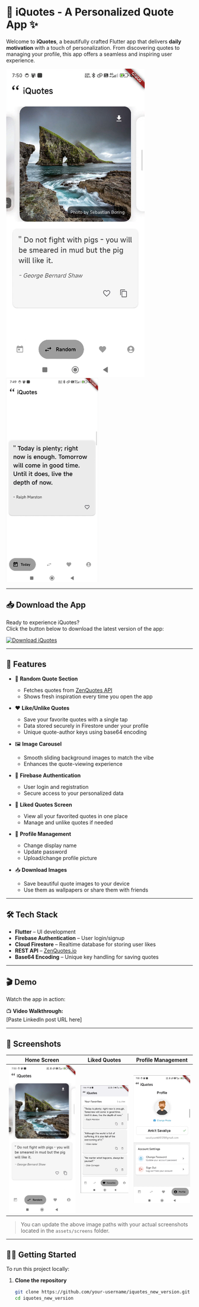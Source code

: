 # 📱 iQuotes - A Personalized Quote App ✨

Welcome to **iQuotes**, a beautifully crafted Flutter app that delivers **daily motivation** with a touch of personalization. From discovering quotes to managing your profile, this app offers a seamless and inspiring user experience.

![iQuotes Banner](assets/image1.png)
![iQuotes Banner](assets/image2.png)

---

## 📥 Download the App

Ready to experience iQuotes?  
Click the button below to download the latest version of the app:

[![Download iQuotes](https://img.shields.io/badge/Download%20App-Click%20Here-brightgreen?style=for-the-badge&logo=google-drive)](https://drive.google.com/file/d/1bTW5Pc6Pg0PdLBH2iws3xryIpqOaR6hQ/view?usp=drive_link)

---

## 🚀 Features

- 🎯 **Random Quote Section**
  - Fetches quotes from [ZenQuotes API](https://zenquotes.io)
  - Shows fresh inspiration every time you open the app

- ❤️ **Like/Unlike Quotes**
  - Save your favorite quotes with a single tap
  - Data stored securely in Firestore under your profile
  - Unique quote-author keys using base64 encoding

- 🖼️ **Image Carousel**
  - Smooth sliding background images to match the vibe
  - Enhances the quote-viewing experience

- 🔐 **Firebase Authentication**
  - User login and registration
  - Secure access to your personalized data

- 📁 **Liked Quotes Screen**
  - View all your favorited quotes in one place
  - Manage and unlike quotes if needed

- 👤 **Profile Management**
  - Change display name
  - Update password
  - Upload/change profile picture

- 📥 **Download Images**
  - Save beautiful quote images to your device
  - Use them as wallpapers or share them with friends

---

## 🛠️ Tech Stack

- **Flutter** – UI development
- **Firebase Authentication** – User login/signup
- **Cloud Firestore** – Realtime database for storing user likes
- **REST API** – [ZenQuotes.io](https://zenquotes.io)
- **Base64 Encoding** – Unique key handling for saving quotes

---

## 🎬 Demo

Watch the app in action:

📺 **Video Walkthrough:**  
[Paste LinkedIn post URL here]

---

## 📸 Screenshots

| Home Screen | Liked Quotes | Profile Management |
|-------------|--------------|--------------------|
| ![home](assets/image1.png) | ![liked](assets/liked.png) | ![profile](assets/profile.png) |

> You can update the above image paths with your actual screenshots located in the `assets/screens` folder.

---

## 🧑‍💻 Getting Started

To run this project locally:

1. **Clone the repository**
   ```bash
   git clone https://github.com/your-username/iquotes_new_version.git
   cd iquotes_new_version

